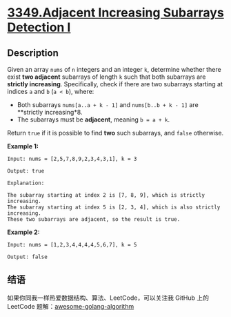 # [3349.Adjacent Increasing Subarrays Detection I][title]

## Description
Given an array `nums` of `n` integers and an integer `k`, determine whether there exist **two adjacent** subarrays of length `k` such that both subarrays are **strictly increasing**. Specifically, check if there are two subarrays starting at indices `a` and `b` (`a < b`), where:

- Both subarrays `nums[a..a + k - 1]` and `nums[b..b + k - 1]` are **strictly increasing*8.
- The subarrays must be **adjacent**, meaning `b = a + k`.

Return `true` if it is possible to find **two** such subarrays, and `false` otherwise.

**Example 1:**

```
Input: nums = [2,5,7,8,9,2,3,4,3,1], k = 3

Output: true

Explanation:

The subarray starting at index 2 is [7, 8, 9], which is strictly increasing.
The subarray starting at index 5 is [2, 3, 4], which is also strictly increasing.
These two subarrays are adjacent, so the result is true.
```

**Example 2:**

```
Input: nums = [1,2,3,4,4,4,4,5,6,7], k = 5

Output: false
```

## 结语

如果你同我一样热爱数据结构、算法、LeetCode，可以关注我 GitHub 上的 LeetCode 题解：[awesome-golang-algorithm][me]

[title]: https://leetcode.com/problems/adjacent-increasing-subarrays-detection-i/
[me]: https://github.com/kylesliu/awesome-golang-algorithm
